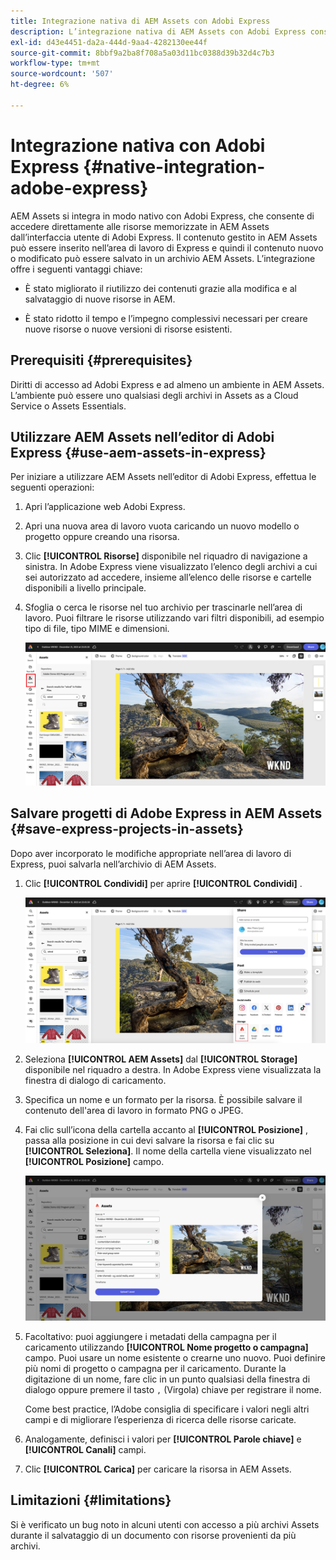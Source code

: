```yaml
---
title: Integrazione nativa di AEM Assets con Adobi Express
description: L’integrazione nativa di AEM Assets con Adobi Express consente di accedere direttamente alle risorse memorizzate in AEM Assets dall’interfaccia utente di Adobi Express.
exl-id: d43e4451-da2a-444d-9aa4-4282130ee44f
source-git-commit: 8bbf9a2ba8f708a5a03d11bc0388d39b32d4c7b3
workflow-type: tm+mt
source-wordcount: '507'
ht-degree: 6%

---
```


# Integrazione nativa con Adobi Express {#native-integration-adobe-express}

AEM Assets si integra in modo nativo con Adobi Express, che consente di accedere direttamente alle risorse memorizzate in AEM Assets dall’interfaccia utente di Adobi Express. Il contenuto gestito in AEM Assets può essere inserito nell’area di lavoro di Express e quindi il contenuto nuovo o modificato può essere salvato in un archivio AEM Assets. L’integrazione offre i seguenti vantaggi chiave:

* È stato migliorato il riutilizzo dei contenuti grazie alla modifica e al salvataggio di nuove risorse in AEM.

* È stato ridotto il tempo e l’impegno complessivi necessari per creare nuove risorse o nuove versioni di risorse esistenti.

## Prerequisiti {#prerequisites}

Diritti di accesso ad Adobi Express e ad almeno un ambiente in AEM Assets. L’ambiente può essere uno qualsiasi degli archivi in Assets as a Cloud Service o Assets Essentials.


## Utilizzare AEM Assets nell’editor di Adobi Express {#use-aem-assets-in-express}

Per iniziare a utilizzare AEM Assets nell’editor di Adobi Express, effettua le seguenti operazioni:

1. Apri l’applicazione web Adobi Express.

1. Apri una nuova area di lavoro vuota caricando un nuovo modello o progetto oppure creando una risorsa.

1. Clic **[!UICONTROL Risorse]** disponibile nel riquadro di navigazione a sinistra. In Adobe Express viene visualizzato l’elenco degli archivi a cui sei autorizzato ad accedere, insieme all’elenco delle risorse e cartelle disponibili a livello principale.

1. Sfoglia o cerca le risorse nel tuo archivio per trascinarle nell’area di lavoro. Puoi filtrare le risorse utilizzando vari filtri disponibili, ad esempio tipo di file, tipo MIME e dimensioni.

   ![inclusione delle risorse dal componente aggiuntivo di Assets](assets/adobe-express-native-integration.png)


## Salvare progetti di Adobe Express in AEM Assets {#save-express-projects-in-assets}

Dopo aver incorporato le modifiche appropriate nell’area di lavoro di Express, puoi salvarla nell’archivio di AEM Assets.

1. Clic **[!UICONTROL Condividi]** per aprire **[!UICONTROL Condividi]** .

   ![Salvare le risorse in AEM](assets/adobe-express-share.png)

1. Seleziona **[!UICONTROL AEM Assets]** dal **[!UICONTROL Storage]** disponibile nel riquadro a destra. In Adobe Express viene visualizzata la finestra di dialogo di caricamento.
1. Specifica un nome e un formato per la risorsa. È possibile salvare il contenuto dell&#39;area di lavoro in formato PNG o JPEG.

1. Fai clic sull’icona della cartella accanto al **[!UICONTROL Posizione]** , passa alla posizione in cui devi salvare la risorsa e fai clic su **[!UICONTROL Seleziona]**. Il nome della cartella viene visualizzato nel **[!UICONTROL Posizione]** campo.

   ![Salvare le risorse in AEM](assets/adobe-express-upload.png)

1. Facoltativo: puoi aggiungere i metadati della campagna per il caricamento utilizzando **[!UICONTROL Nome progetto o campagna]** campo. Puoi usare un nome esistente o crearne uno nuovo. Puoi definire più nomi di progetto o campagna per il caricamento. Durante la digitazione di un nome, fare clic in un punto qualsiasi della finestra di dialogo oppure premere il tasto `,` (Virgola) chiave per registrare il nome.

   Come best practice, l’Adobe consiglia di specificare i valori negli altri campi e di migliorare l’esperienza di ricerca delle risorse caricate.
1. Analogamente, definisci i valori per **[!UICONTROL Parole chiave]** e **[!UICONTROL Canali]** campi.

1. Clic **[!UICONTROL Carica]** per caricare la risorsa in AEM Assets.




## Limitazioni {#limitations}

Si è verificato un bug noto in alcuni utenti con accesso a più archivi Assets durante il salvataggio di un documento con risorse provenienti da più archivi.
